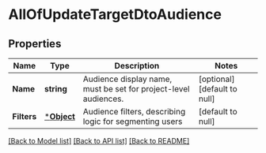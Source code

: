 # AllOfUpdateTargetDtoAudience

## Properties
Name | Type | Description | Notes
------------ | ------------- | ------------- | -------------
**Name** | **string** | Audience display name, must be set for project-level audiences. | [optional] [default to null]
**Filters** | [***Object**](.md) | Audience filters, describing logic for segmenting users | [default to null]

[[Back to Model list]](../README.md#documentation-for-models) [[Back to API list]](../README.md#documentation-for-api-endpoints) [[Back to README]](../README.md)

